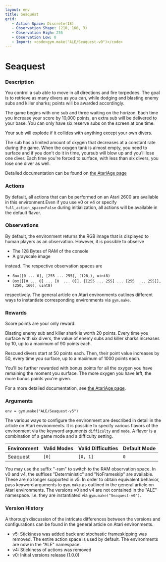 ```yaml
---
layout: env
title: Seaquest
grid:
   - Action Space: Discrete(18)
   - Observation Shape: (210, 160, 3)
   - Observation High: 255
   - Observation Low: 0
   - Import: <code>gym.make("ALE/Seaquest-v0")</code>
---
```

# Seaquest

### Description
You control a sub able to move in all directions and fire torpedoes.
The goal is to retrieve as many divers as you
can, while dodging and blasting enemy subs and killer sharks; points will be awarded accordingly.

The game begins with one sub and three waiting on the horizon. Each time you
increase your score by 10,000 points, an extra sub will be delivered to your
base.  You can only have six reserve subs on the screen at one time.

Your sub will explode if it collides with anything
except your own divers.

The sub has a limited amount of oxygen that decreases at a constant rate during the game. When the oxygen
tank is almost empty, you need to surface and if you don't do it in
time, yoursub will blow up and you'll lose one diver.  Each time you're forced
to surface, with less than six divers, you lose one diver as well.

Detailed documentation can be found on [the AtariAge page](https://atariage.com/manual_html_page.php?SoftwareLabelID=424)

### Actions
By default, all actions that can be performed on an Atari 2600 are available in this environment.Even if you use v0 or v4 or specify `full_action_space=False` during initialization, all actions will be available in the default flavor.

### Observations
By default, the environment returns the RGB image that is displayed to human players as an observation. However, it is
possible to observe
- The 128 Bytes of RAM of the console
- A grayscale image

instead. The respective observation spaces are
- `Box([0 ... 0], [255 ... 255], (128,), uint8)`
- `Box([[0 ... 0]
 ...
 [0  ... 0]], [[255 ... 255]
 ...
 [255  ... 255]], (250, 160), uint8)
`

respectively. The general article on Atari environments outlines different ways to instantiate corresponding environments
via `gym.make`.

### Rewards
Score points are your only reward.

Blasting enemy sub and killer shark is worth
20 points.  Every time you surface with six divers, the value of enemy subs
and killer sharks increases by 10, up to a maximum of 90 points each. 

Rescued divers start at 50 points each.  Then, their point value increases by 50, every
time you surface, up to a maximum of 1000 points each. 

You'll be further rewarded with bonus points for all the oxygen you have remaining the
moment you surface.  The more oxygen you have left, the more bonus points
you're given.
 
For a more detailed documentation, see [the AtariAge page](https://atariage.com/manual_html_page.php?SoftwareLabelID=424).

### Arguments

```
env = gym.make("ALE/Seaquest-v5")
```

The various ways to configure the environment are described in detail in the article on Atari environments.
It is possible to specify various flavors of the environment via the keyword arguments `difficulty` and `mode`. 
A flavor is a combination of a game mode and a difficulty setting.

|      Environment | Valid Modes                                                                                                                                                                         | Valid Difficulties | Default Mode |
|------------------|------------------------------|---------------|--------------|
|             Seaquest | `[0]`                    |      `[0, 1]` | `0`          |

You may use the suffix "-ram" to switch to the RAM observation space. In v0 and v4, the suffixes "Deterministic" and "NoFrameskip" 
are available. These are no longer supported in v5. In order to obtain equivalent behavior, pass keyword arguments to `gym.make` as outlined in 
the general article on Atari environments.
The versions v0 and v4 are not contained in the "ALE" namespace. I.e. they are instantiated via `gym.make("Seaquest-v0")`.

### Version History
A thorough discussion of the intricate differences between the versions and configurations can be found in the
general article on Atari environments. 

* v5: Stickiness was added back and stochastic frameskipping was removed. The entire action space is used by default. The environments are now in the "ALE" namespace.
* v4: Stickiness of actions was removed
* v0: Initial versions release (1.0.0)
